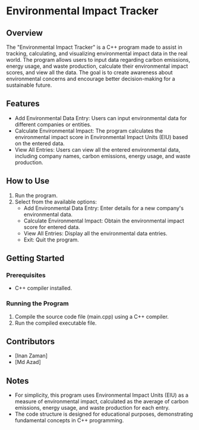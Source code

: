 # Environmental Impact Tracker

## Overview
The "Environmental Impact Tracker" is a C++ program made to assist in tracking, calculating, and visualizing environmental impact data in the real world. The program allows users to input data regarding carbon emissions, energy usage, and waste production, calculate their environmental impact scores, and view all the data. The goal is to create awareness about environmental concerns and encourage better decision-making for a sustainable future.

## Features
- Add Environmental Data Entry: Users can input environmental data for different companies or entities.
- Calculate Environmental Impact: The program calculates the environmental impact score in Environmental Impact Units (EIU) based on the entered data.
- View All Entries: Users can view all the entered environmental data, including company names, carbon emissions, energy usage, and waste production.

## How to Use
1. Run the program.
2. Select from the available options:
   - Add Environmental Data Entry: Enter details for a new company's environmental data.
   - Calculate Environmental Impact: Obtain the environmental impact score for entered data.
   - View All Entries: Display all the environmental data entries.
   - Exit: Quit the program.

## Getting Started
### Prerequisites
- C++ compiler installed.

### Running the Program
1. Compile the source code file (main.cpp) using a C++ compiler.
2. Run the compiled executable file.

## Contributors
- [Inan Zaman]
- [Md Azad]

## Notes
- For simplicity, this program uses Environmental Impact Units (EIU) as a measure of environmental impact, calculated as the average of carbon emissions, energy usage, and waste production for each entry.
- The code structure is designed for educational purposes, demonstrating fundamental concepts in C++ programming.
